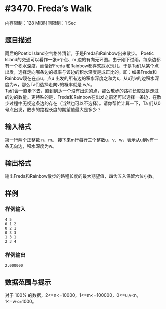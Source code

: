 # #3470. Freda’s Walk 

内存限制：128 MiB时间限制：1 Sec

## 题目描述

雨后的Poetic Island空气格外清新，于是Freda和Rainbow出来散步。 Poetic Island的交通可以看作一张n个点、m 边的有向无环图。由于刚下过雨，每条边都有一个积水深度，而恰好Freda 和Rainbow都喜欢踩水玩儿，于是Ta们从某个点出发，选择走向哪条边的概率与该边的积水深度是成正比的。即：如果Freda和Rainbow现在在点u，点u 出发的所有边的积水深度之和为s，从u到v的边积水深度为w，那么Ta们选择走向v的概率就是 w/s。  
Ta们会一直走下去，直到到达一个没有出边的点，那么散步的路程长度就是走过的边的数量。更特殊的是，Freda和Rainbow在出发之前还可以选择一条边，在散步过程中无视这条边的存在（当然也可以不选择）。请你帮忙计算一下，Ta 们从0号点出发，散步的路程长度的期望值最大是多少？  
 
 

## 输入格式

第一行两个正整数 n、m。 
接下来m行每行三个整数u、v、w，表示从u到v有一条无向边，积水深度为w。 
 
 

## 输出格式

输出Freda和Rainbow散步的路程长度的最大期望值，四舍五入保留六位小数。

## 样例

### 样例输入

    
    4 5 
    0 1 2 
    0 2 1 
    0 3 3 
    1 3 1 
    2 3 4 
    

### 样例输出

    
    2.000000 
    

## 数据范围与提示

对于  100% 的数据，2<=n<=10000，1<=m<=100000，0<=u,v<n，1<=w<=1000。
